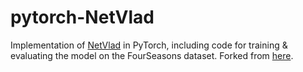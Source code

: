 # pytorch-NetVlad

Implementation of [NetVlad](https://arxiv.org/abs/1511.07247) in PyTorch, including code for training & evaluating the model on the FourSeasons dataset. Forked from [here](https://github.com/Nanne/pytorch-NetVlad).

